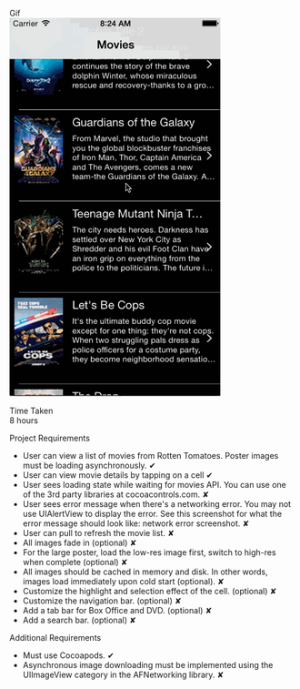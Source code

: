 Gif </br>
<img src="https://raw.githubusercontent.com/gauthamk/RottenTomatoes/master/rotten-tomatoes.gif" />

Time Taken </br>
8 hours

Project Requirements </br>
* User can view a list of movies from Rotten Tomatoes. Poster images must be loading asynchronously. ✔ <br />
* User can view movie details by tapping on a cell ✔ <br />
* User sees loading state while waiting for movies API. You can use one of the 3rd party libraries at cocoacontrols.com. ✘ <br />
* User sees error message when there's a networking error. You may not use UIAlertView to display the error. See this screenshot for what the error message should look like: network error screenshot. ✘ <br />
* User can pull to refresh the movie list. ✘ <br />
* All images fade in (optional) ✘ <br />
* For the large poster, load the low-res image first, switch to high-res when complete (optional) ✘ <br />
* All images should be cached in memory and disk. In other words, images load immediately upon cold start (optional). ✘ <br />
* Customize the highlight and selection effect of the cell. (optional) ✘ <br />
* Customize the navigation bar. (optional) ✘ <br />
* Add a tab bar for Box Office and DVD. (optional) ✘ <br />
* Add a search bar. (optional) ✘ <br />

Additional Requirements
* Must use Cocoapods. ✔ <br />
* Asynchronous image downloading must be implemented using the UIImageView category in the AFNetworking library. ✘ <br />

